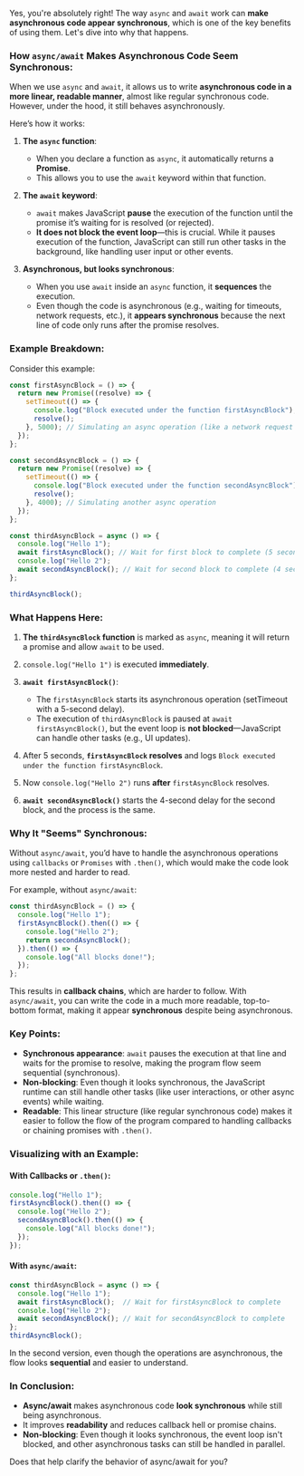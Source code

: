 Yes, you're absolutely right! The way `async` and `await` work can **make asynchronous code appear synchronous**, which is one of the key benefits of using them. Let's dive into why that happens.

### How `async/await` Makes Asynchronous Code Seem Synchronous:

When we use `async` and `await`, it allows us to write **asynchronous code in a more linear, readable manner**, almost like regular synchronous code. However, under the hood, it still behaves asynchronously.

Here’s how it works:

1. **The `async` function**:

   * When you declare a function as `async`, it automatically returns a **Promise**.
   * This allows you to use the `await` keyword within that function.

2. **The `await` keyword**:

   * `await` makes JavaScript **pause** the execution of the function until the promise it’s waiting for is resolved (or rejected).
   * **It does not block the event loop**—this is crucial. While it pauses execution of the function, JavaScript can still run other tasks in the background, like handling user input or other events.

3. **Asynchronous, but looks synchronous**:

   * When you use `await` inside an `async` function, it **sequences** the execution.
   * Even though the code is asynchronous (e.g., waiting for timeouts, network requests, etc.), it **appears synchronous** because the next line of code only runs after the promise resolves.

### Example Breakdown:

Consider this example:

```javascript
const firstAsyncBlock = () => {
  return new Promise((resolve) => {
    setTimeout(() => {
      console.log("Block executed under the function firstAsyncBlock");
      resolve();
    }, 5000); // Simulating an async operation (like a network request or a timeout)
  });
};

const secondAsyncBlock = () => {
  return new Promise((resolve) => {
    setTimeout(() => {
      console.log("Block executed under the function secondAsyncBlock");
      resolve();
    }, 4000); // Simulating another async operation
  });
};

const thirdAsyncBlock = async () => {
  console.log("Hello 1");
  await firstAsyncBlock(); // Wait for first block to complete (5 seconds)
  console.log("Hello 2");
  await secondAsyncBlock(); // Wait for second block to complete (4 seconds)
};

thirdAsyncBlock();
```

### What Happens Here:

1. **The `thirdAsyncBlock` function** is marked as `async`, meaning it will return a promise and allow `await` to be used.
2. `console.log("Hello 1")` is executed **immediately**.
3. **`await firstAsyncBlock()`**:

   * The `firstAsyncBlock` starts its asynchronous operation (setTimeout with a 5-second delay).
   * The execution of `thirdAsyncBlock` is paused at `await firstAsyncBlock()`, but the event loop is **not blocked**—JavaScript can handle other tasks (e.g., UI updates).
4. After 5 seconds, **`firstAsyncBlock` resolves** and logs `Block executed under the function firstAsyncBlock`.
5. Now `console.log("Hello 2")` runs **after** `firstAsyncBlock` resolves.
6. **`await secondAsyncBlock()`** starts the 4-second delay for the second block, and the process is the same.

### Why It "Seems" Synchronous:

Without `async/await`, you’d have to handle the asynchronous operations using `callbacks` or `Promises` with `.then()`, which would make the code look more nested and harder to read.

For example, without `async/await`:

```javascript
const thirdAsyncBlock = () => {
  console.log("Hello 1");
  firstAsyncBlock().then(() => {
    console.log("Hello 2");
    return secondAsyncBlock();
  }).then(() => {
    console.log("All blocks done!");
  });
};
```

This results in **callback chains**, which are harder to follow. With `async/await`, you can write the code in a much more readable, top-to-bottom format, making it appear **synchronous** despite being asynchronous.

### Key Points:

* **Synchronous appearance**: `await` pauses the execution at that line and waits for the promise to resolve, making the program flow seem sequential (synchronous).
* **Non-blocking**: Even though it looks synchronous, the JavaScript runtime can still handle other tasks (like user interactions, or other async events) while waiting.
* **Readable**: This linear structure (like regular synchronous code) makes it easier to follow the flow of the program compared to handling callbacks or chaining promises with `.then()`.

### Visualizing with an Example:

#### With Callbacks or `.then()`:

```javascript
console.log("Hello 1");
firstAsyncBlock().then(() => {
  console.log("Hello 2");
  secondAsyncBlock().then(() => {
    console.log("All blocks done!");
  });
});
```

#### With `async/await`:

```javascript
const thirdAsyncBlock = async () => {
  console.log("Hello 1");
  await firstAsyncBlock();  // Wait for firstAsyncBlock to complete
  console.log("Hello 2");
  await secondAsyncBlock(); // Wait for secondAsyncBlock to complete
};
thirdAsyncBlock();
```

In the second version, even though the operations are asynchronous, the flow looks **sequential** and easier to understand.

### In Conclusion:

* **Async/await** makes asynchronous code **look synchronous** while still being asynchronous.
* It improves **readability** and reduces callback hell or promise chains.
* **Non-blocking**: Even though it looks synchronous, the event loop isn't blocked, and other asynchronous tasks can still be handled in parallel.

Does that help clarify the behavior of async/await for you?
